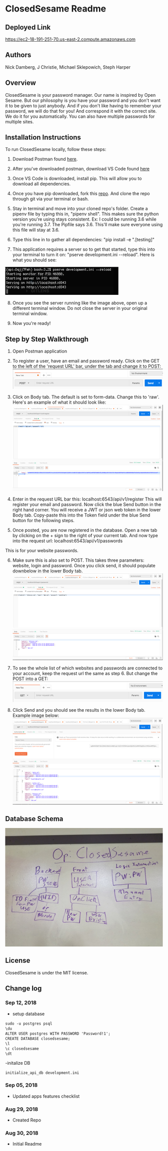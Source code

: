 # ClosedSesame Readme

## Deployed Link
https://ec2-18-191-251-70.us-east-2.compute.amazonaws.com

## Authors
Nick Damberg, J Christie, Michael Sklepowich, Steph Harper

## Overview
ClosedSesame is your password manager. Our name is inspired by Open Sesame. But our philosophy is you have your password and you don't want it to be given to just anybody. And if you don't like having to remember your password, we will do that for you! And correspond it with the correct site. We do it for you automatically. You can also have multiple passwords for multiple sites.

## Installation Instructions
To run ClosedSesame locally, follow these steps:
1. Download Postman found [here](https://www.getpostman.com/apps).

2. After you've downloaded postman, download VS Code found [here](https://code.visualstudio.com/)

3. Once VS Code is downloaded, install pip. This will allow you to download all dependencies.

4. Once you have pip downloaded, fork this [repo](https://github.com/closedsesame). And clone the repo through git via your terminal or bash.

5. Stay in terminal and move into your cloned repo's folder. Create a pipenv file by typing this in, "pipenv shell". This makes sure the python version you're using stays consistent. Ex: I could be running 3.6 while you're running 3.7. The Pipfile says 3.6. This'll make sure everyone using this file will stay at 3.6.

6. Type this line in to gather all dependencies:
"pip install -e ".[testing]"

7. This application requires a server so to get that started, type this
into your terminal to turn it on: "pserve development.ini --reload". Here is what you should see:

![Image](assets/serverrunning.png)

8. Once you see the server running like the image above, open up a different terminal window. Do not close the server in your original terminal window.

9. Now you're ready!

## Step by Step Walkthrough
1. Open Postman application

2. To register a user, have an email and password ready. Click on the GET to the left of the 'request URL' bar, under the tab and change it to POST:
![Image](assets/PostChange.png)

3. Click on Body tab. The default is set to form-data. Change this to 'raw'. Here's an example of what it should look like:
![Image](assets/Post1.png)

4. Enter in the request URL bar this: localhost:6543/api/v1/register
This will register your email and password. Now click the blue Send button in the right hand corner. You will receive a JWT or json web token in the lower Body tab. Copy-paste this into the Token field under the blue Send button for the following steps.

5. Once posted, you are now registered in the database. Open a new tab by clicking on the + sign to the right of your current tab. And now type into the request url: localhost:6543/api/v1/passwords

This is for your website passwords.

6. Make sure this is also set to POST. This takes three parameters: website, login and password. Once you click send, it should populate downbelow in the lower Body tab.
![Image](assets/Post2.png)

7. To see the whole list of which websites and passwords are connected to your account, keep the request url the same as step 6. But change the POST into a GET:
![Image](assets/GetChange.png)

8. Click Send and you should see the results in the lower Body tab. Example image below:
![Image](assets/Post3.png)

## Database Schema
![Image](assets/DbSchema.jpg)

## License
ClosedSesame is under the MIT license.

## Change log
### Sep 12, 2018
- setup database
```
sudo -u postgres psql
\du
ALTER USER postgres WITH PASSWORD 'Password!1';
CREATE DATABASE closedsesame;
\l
\c closedsesame
\dt
```

-initalize DB
```
initialize_api_db development.ini
```

### Sep 05, 2018
- Updated apps features checklist

### Aug 29, 2018
- Created Repo

### Aug 30, 2018
- Initial Readme
